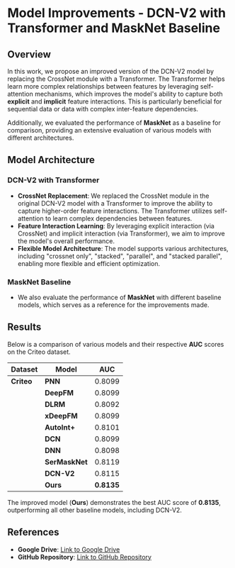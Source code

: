 # Model Improvements - DCN-V2 with Transformer and MaskNet Baseline

## Overview

In this work, we propose an improved version of the DCN-V2 model by replacing the CrossNet module with a Transformer. The Transformer helps learn more complex relationships between features by leveraging self-attention mechanisms, which improves the model's ability to capture both **explicit** and **implicit** feature interactions. This is particularly beneficial for sequential data or data with complex inter-feature dependencies.

Additionally, we evaluated the performance of **MaskNet** as a baseline for comparison, providing an extensive evaluation of various models with different architectures.

## Model Architecture

### DCN-V2 with Transformer
- **CrossNet Replacement**: We replaced the CrossNet module in the original DCN-V2 model with a Transformer to improve the ability to capture higher-order feature interactions. The Transformer utilizes self-attention to learn complex dependencies between features.
- **Feature Interaction Learning**: By leveraging explicit interaction (via CrossNet) and implicit interaction (via Transformer), we aim to improve the model's overall performance.
- **Flexible Model Architecture**: The model supports various architectures, including "crossnet only", "stacked", "parallel", and "stacked parallel", enabling more flexible and efficient optimization.

### MaskNet Baseline
- We also evaluate the performance of **MaskNet** with different baseline models, which serves as a reference for the improvements made.

## Results

Below is a comparison of various models and their respective **AUC** scores on the Criteo dataset.

| **Dataset**     | **Model**       | **AUC**  |
|-----------------|-----------------|----------|
| **Criteo**      | **PNN**         | 0.8099   |
|                 | **DeepFM**      | 0.8099   |
|                 | **DLRM**        | 0.8092   |
|                 | **xDeepFM**     | 0.8099   |
|                 | **AutoInt+**    | 0.8101   |
|                 | **DCN**         | 0.8099   |
|                 | **DNN**         | 0.8098   |
|                 | **SerMaskNet**  | 0.8119   |
|                 | **DCN-V2**      | 0.8115   |
|                 | **Ours**        | **0.8135** |

The improved model (**Ours**) demonstrates the best AUC score of **0.8135**, outperforming all other baseline models, including DCN-V2.

## References

- **Google Drive**: [Link to Google Drive](<Insert your Google Drive link here>)
- **GitHub Repository**: [Link to GitHub Repository](https://github.com/reczoo/FuxiCTR)
